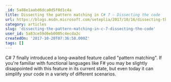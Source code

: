 ```yaml
---
_id: 5a88e1aabd6dca0d5f0d1c4a
title: Dissecting the pattern matching in C# 7 – Dissecting the code
url: https://blogs.msdn.microsoft.com/seteplia/2017/10/16/dissecting-the-pattern-matching-in-c-7/
category: articles
slug: 'dissecting-the-pattern-matching-in-c-7-dissecting-the-code'
user_id: 5a83ce59d6eb0005c4ecda2c
createdOn: '2017-10-20T07:36:58.000Z'
tags: []
---
```


C# 7 finally introduced a long-awaited feature called "pattern matching". If you're familiar with functional languages like F# you may be slightly disappointed with this feature in its current state, but even today it can simplify your code in a variety of different scenarios.
